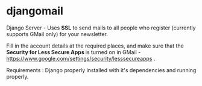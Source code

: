 # djangomail

Django Server - Uses <b>SSL</b> to send mails to all people who register (currently supports GMail only) for your newsletter.

Fill in the account details at the required places, and make sure that the <b> Security for Less Secure Apps </b> is turned on in GMail - https://www.google.com/settings/security/lesssecureapps . 

Requirements : Django properly installed with it's dependencies and running properly.
